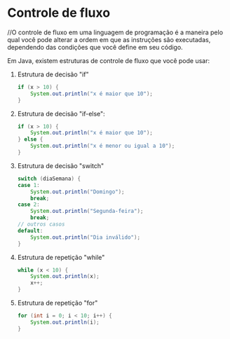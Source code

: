 # Controle de fluxo

//O controle de fluxo em uma linguagem de programação é a maneira pelo qual você pode alterar a ordem em que as instruções são executadas, dependendo das condições que você define em seu código.

Em Java, existem estruturas de controle de fluxo que você pode usar:

1. Estrutura de decisão "if"

    ```java
    if (x > 10) {
        System.out.println("x é maior que 10");
    }
    ```

2. Estrutura de decisão "if-else":

    ```java
    if (x > 10) {
        System.out.println("x é maior que 10");
    } else {
        System.out.println("x é menor ou igual a 10");
    }
    ```

3. Estrutura de decisão "switch"

    ```java
    switch (diaSemana) {
    case 1:
        System.out.println("Domingo");
        break;
    case 2:
        System.out.println("Segunda-feira");
        break;
    // outros casos
    default:
        System.out.println("Dia inválido");
    }
    ```

4. Estrutura de repetição "while"

    ```java
    while (x < 10) {
        System.out.println(x);
        x++;
    }
    ```

5. Estrutura de repetição "for"

    ```java
    for (int i = 0; i < 10; i++) {
        System.out.println(i);
    }
    ```

